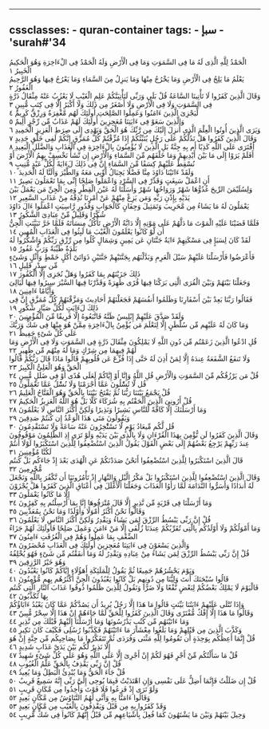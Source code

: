 
---
cssclasses:
    - quran-container
tags:
    - سبإ
    - 'surah#'34
---

الْحَمْدُ لِلَّهِ الَّذِى لَهُ مَا فِى السَّمَوَتِ وَمَا فِى الْأَرْضِ وَلَهُ الْحَمْدُ فِى الْءَاخِرَةِ وَهُوَ الْحَكِيمُ الْخَبِيرُ  ١<br>
يَعْلَمُ مَا يَلِجُ فِى الْأَرْضِ وَمَا يَخْرُجُ مِنْهَا وَمَا يَنزِلُ مِنَ السَّمَاءِ وَمَا يَعْرُجُ فِيهَا وَهُوَ الرَّحِيمُ الْغَفُورُ  ٢<br>
وَقَالَ الَّذِينَ كَفَرُوا لَا تَأْتِينَا السَّاعَةُ قُلْ بَلَى وَرَبِّى لَتَأْتِيَنَّكُمْ عَلِمِ الْغَيْبِ لَا يَعْزُبُ عَنْهُ مِثْقَالُ ذَرَّةٍ فِى السَّمَوَتِ وَلَا فِى الْأَرْضِ وَلَا أَصْغَرُ مِن ذَلِكَ وَلَا أَكْبَرُ إِلَّا فِى كِتَبٍ مُّبِينٍ  ٣<br>
لِّيَجْزِىَ الَّذِينَ ءَامَنُوا وَعَمِلُوا الصَّلِحَتِ أُولَئِكَ لَهُم مَّغْفِرَةٌ وَرِزْقٌ كَرِيمٌ  ٤<br>
وَالَّذِينَ سَعَوْ فِى ءَايَتِنَا مُعَجِزِينَ أُولَئِكَ لَهُمْ عَذَابٌ مِّن رِّجْزٍ أَلِيمٌ  ٥<br>
وَيَرَى الَّذِينَ أُوتُوا الْعِلْمَ الَّذِى أُنزِلَ إِلَيْكَ مِن رَّبِّكَ هُوَ الْحَقَّ وَيَهْدِى إِلَى صِرَطِ الْعَزِيزِ الْحَمِيدِ  ٦<br>
وَقَالَ الَّذِينَ كَفَرُوا هَلْ نَدُلُّكُمْ عَلَى رَجُلٍ يُنَبِّئُكُمْ إِذَا مُزِّقْتُمْ كُلَّ مُمَزَّقٍ إِنَّكُمْ لَفِى خَلْقٍ جَدِيدٍ  ٧<br>
أَفْتَرَى عَلَى اللَّهِ كَذِبًا أَم بِهِ جِنَّةٌ بَلِ الَّذِينَ لَا يُؤْمِنُونَ بِالْءَاخِرَةِ فِى الْعَذَابِ وَالضَّلَلِ الْبَعِيدِ  ٨<br>
أَفَلَمْ يَرَوْا إِلَى مَا بَيْنَ أَيْدِيهِمْ وَمَا خَلْفَهُم مِّنَ السَّمَاءِ وَالْأَرْضِ إِن نَّشَأْ نَخْسِفْ بِهِمُ الْأَرْضَ أَوْ نُسْقِطْ عَلَيْهِمْ كِسَفًا مِّنَ السَّمَاءِ إِنَّ فِى ذَلِكَ لَءَايَةً لِّكُلِّ عَبْدٍ مُّنِيبٍ  ٩<br>
وَلَقَدْ ءَاتَيْنَا دَاوُدَ مِنَّا فَضْلًا يَجِبَالُ أَوِّبِى مَعَهُ وَالطَّيْرَ وَأَلَنَّا لَهُ الْحَدِيدَ  ١۰<br>
أَنِ اعْمَلْ سَبِغَتٍ وَقَدِّرْ فِى السَّرْدِ وَاعْمَلُوا صَلِحًا إِنِّى بِمَا تَعْمَلُونَ بَصِيرٌ  ١١<br>
وَلِسُلَيْمَنَ الرِّيحَ غُدُوُّهَا شَهْرٌ وَرَوَاحُهَا شَهْرٌ وَأَسَلْنَا لَهُ عَيْنَ الْقِطْرِ وَمِنَ الْجِنِّ مَن يَعْمَلُ بَيْنَ يَدَيْهِ بِإِذْنِ رَبِّهِ وَمَن يَزِغْ مِنْهُمْ عَنْ أَمْرِنَا نُذِقْهُ مِنْ عَذَابِ السَّعِيرِ  ١٢<br>
يَعْمَلُونَ لَهُ مَا يَشَاءُ مِن مَّحَرِيبَ وَتَمَثِيلَ وَجِفَانٍ كَالْجَوَابِ وَقُدُورٍ رَّاسِيَتٍ اعْمَلُوا ءَالَ دَاوُدَ شُكْرًا وَقَلِيلٌ مِّنْ عِبَادِىَ الشَّكُورُ  ١٣<br>
فَلَمَّا قَضَيْنَا عَلَيْهِ الْمَوْتَ مَا دَلَّهُمْ عَلَى مَوْتِهِ إِلَّا دَابَّةُ الْأَرْضِ تَأْكُلُ مِنسَأَتَهُ فَلَمَّا خَرَّ تَبَيَّنَتِ الْجِنُّ أَن لَّوْ كَانُوا يَعْلَمُونَ الْغَيْبَ مَا لَبِثُوا فِى الْعَذَابِ الْمُهِينِ  ١٤<br>
لَقَدْ كَانَ لِسَبَإٍ فِى مَسْكَنِهِمْ ءَايَةٌ جَنَّتَانِ عَن يَمِينٍ وَشِمَالٍ كُلُوا مِن رِّزْقِ رَبِّكُمْ وَاشْكُرُوا لَهُ بَلْدَةٌ طَيِّبَةٌ وَرَبٌّ غَفُورٌ  ١٥<br>
فَأَعْرَضُوا فَأَرْسَلْنَا عَلَيْهِمْ سَيْلَ الْعَرِمِ وَبَدَّلْنَهُم بِجَنَّتَيْهِمْ جَنَّتَيْنِ ذَوَاتَىْ أُكُلٍ خَمْطٍ وَأَثْلٍ وَشَىْءٍ مِّن سِدْرٍ قَلِيلٍ  ١٦<br>
ذَلِكَ جَزَيْنَهُم بِمَا كَفَرُوا وَهَلْ نُجَزِى إِلَّا الْكَفُورَ  ١٧<br>
وَجَعَلْنَا بَيْنَهُمْ وَبَيْنَ الْقُرَى الَّتِى بَرَكْنَا فِيهَا قُرًى ظَهِرَةً وَقَدَّرْنَا فِيهَا السَّيْرَ سِيرُوا فِيهَا لَيَالِىَ وَأَيَّامًا ءَامِنِينَ  ١٨<br>
فَقَالُوا رَبَّنَا بَعِدْ بَيْنَ أَسْفَارِنَا وَظَلَمُوا أَنفُسَهُمْ فَجَعَلْنَهُمْ أَحَادِيثَ وَمَزَّقْنَهُمْ كُلَّ مُمَزَّقٍ إِنَّ فِى ذَلِكَ لَءَايَتٍ لِّكُلِّ صَبَّارٍ شَكُورٍ  ١٩<br>
وَلَقَدْ صَدَّقَ عَلَيْهِمْ إِبْلِيسُ ظَنَّهُ فَاتَّبَعُوهُ إِلَّا فَرِيقًا مِّنَ الْمُؤْمِنِينَ  ٢۰<br>
وَمَا كَانَ لَهُ عَلَيْهِم مِّن سُلْطَنٍ إِلَّا لِنَعْلَمَ مَن يُؤْمِنُ بِالْءَاخِرَةِ مِمَّنْ هُوَ مِنْهَا فِى شَكٍّ وَرَبُّكَ عَلَى كُلِّ شَىْءٍ حَفِيظٌ  ٢١<br>
قُلِ ادْعُوا الَّذِينَ زَعَمْتُم مِّن دُونِ اللَّهِ لَا يَمْلِكُونَ مِثْقَالَ ذَرَّةٍ فِى السَّمَوَتِ وَلَا فِى الْأَرْضِ وَمَا لَهُمْ فِيهِمَا مِن شِرْكٍ وَمَا لَهُ مِنْهُم مِّن ظَهِيرٍ  ٢٢<br>
وَلَا تَنفَعُ الشَّفَعَةُ عِندَهُ إِلَّا لِمَنْ أَذِنَ لَهُ حَتَّى إِذَا فُزِّعَ عَن قُلُوبِهِمْ قَالُوا مَاذَا قَالَ رَبُّكُمْ قَالُوا الْحَقَّ وَهُوَ الْعَلِىُّ الْكَبِيرُ  ٢٣<br>
قُلْ مَن يَرْزُقُكُم مِّنَ السَّمَوَتِ وَالْأَرْضِ قُلِ اللَّهُ وَإِنَّا أَوْ إِيَّاكُمْ لَعَلَى هُدًى أَوْ فِى ضَلَلٍ مُّبِينٍ  ٢٤<br>
قُل لَّا تُسَْٔلُونَ عَمَّا أَجْرَمْنَا وَلَا نُسَْٔلُ عَمَّا تَعْمَلُونَ  ٢٥<br>
قُلْ يَجْمَعُ بَيْنَنَا رَبُّنَا ثُمَّ يَفْتَحُ بَيْنَنَا بِالْحَقِّ وَهُوَ الْفَتَّاحُ الْعَلِيمُ  ٢٦<br>
قُلْ أَرُونِىَ الَّذِينَ أَلْحَقْتُم بِهِ شُرَكَاءَ كَلَّا بَلْ هُوَ اللَّهُ الْعَزِيزُ الْحَكِيمُ  ٢٧<br>
وَمَا أَرْسَلْنَكَ إِلَّا كَافَّةً لِّلنَّاسِ بَشِيرًا وَنَذِيرًا وَلَكِنَّ أَكْثَرَ النَّاسِ لَا يَعْلَمُونَ  ٢٨<br>
وَيَقُولُونَ مَتَى هَذَا الْوَعْدُ إِن كُنتُمْ صَدِقِينَ  ٢٩<br>
قُل لَّكُم مِّيعَادُ يَوْمٍ لَّا تَسْتَْٔخِرُونَ عَنْهُ سَاعَةً وَلَا تَسْتَقْدِمُونَ  ٣۰<br>
وَقَالَ الَّذِينَ كَفَرُوا لَن نُّؤْمِنَ بِهَذَا الْقُرْءَانِ وَلَا بِالَّذِى بَيْنَ يَدَيْهِ وَلَوْ تَرَى إِذِ الظَّلِمُونَ مَوْقُوفُونَ عِندَ رَبِّهِمْ يَرْجِعُ بَعْضُهُمْ إِلَى بَعْضٍ الْقَوْلَ يَقُولُ الَّذِينَ اسْتُضْعِفُوا لِلَّذِينَ اسْتَكْبَرُوا لَوْلَا أَنتُمْ لَكُنَّا مُؤْمِنِينَ  ٣١<br>
قَالَ الَّذِينَ اسْتَكْبَرُوا لِلَّذِينَ اسْتُضْعِفُوا أَنَحْنُ صَدَدْنَكُمْ عَنِ الْهُدَى بَعْدَ إِذْ جَاءَكُم بَلْ كُنتُم مُّجْرِمِينَ  ٣٢<br>
وَقَالَ الَّذِينَ اسْتُضْعِفُوا لِلَّذِينَ اسْتَكْبَرُوا بَلْ مَكْرُ الَّيْلِ وَالنَّهَارِ إِذْ تَأْمُرُونَنَا أَن نَّكْفُرَ بِاللَّهِ وَنَجْعَلَ لَهُ أَندَادًا وَأَسَرُّوا النَّدَامَةَ لَمَّا رَأَوُا الْعَذَابَ وَجَعَلْنَا الْأَغْلَلَ فِى أَعْنَاقِ الَّذِينَ كَفَرُوا هَلْ يُجْزَوْنَ إِلَّا مَا كَانُوا يَعْمَلُونَ  ٣٣<br>
وَمَا أَرْسَلْنَا فِى قَرْيَةٍ مِّن نَّذِيرٍ إِلَّا قَالَ مُتْرَفُوهَا إِنَّا بِمَا أُرْسِلْتُم بِهِ كَفِرُونَ  ٣٤<br>
وَقَالُوا نَحْنُ أَكْثَرُ أَمْوَلًا وَأَوْلَدًا وَمَا نَحْنُ بِمُعَذَّبِينَ  ٣٥<br>
قُلْ إِنَّ رَبِّى يَبْسُطُ الرِّزْقَ لِمَن يَشَاءُ وَيَقْدِرُ وَلَكِنَّ أَكْثَرَ النَّاسِ لَا يَعْلَمُونَ  ٣٦<br>
وَمَا أَمْوَلُكُمْ وَلَا أَوْلَدُكُم بِالَّتِى تُقَرِّبُكُمْ عِندَنَا زُلْفَى إِلَّا مَنْ ءَامَنَ وَعَمِلَ صَلِحًا فَأُولَئِكَ لَهُمْ جَزَاءُ الضِّعْفِ بِمَا عَمِلُوا وَهُمْ فِى الْغُرُفَتِ ءَامِنُونَ  ٣٧<br>
وَالَّذِينَ يَسْعَوْنَ فِى ءَايَتِنَا مُعَجِزِينَ أُولَئِكَ فِى الْعَذَابِ مُحْضَرُونَ  ٣٨<br>
قُلْ إِنَّ رَبِّى يَبْسُطُ الرِّزْقَ لِمَن يَشَاءُ مِنْ عِبَادِهِ وَيَقْدِرُ لَهُ وَمَا أَنفَقْتُم مِّن شَىْءٍ فَهُوَ يُخْلِفُهُ وَهُوَ خَيْرُ الرَّزِقِينَ  ٣٩<br>
وَيَوْمَ يَحْشُرُهُمْ جَمِيعًا ثُمَّ يَقُولُ لِلْمَلَئِكَةِ أَهَؤُلَاءِ إِيَّاكُمْ كَانُوا يَعْبُدُونَ  ٤۰<br>
قَالُوا سُبْحَنَكَ أَنتَ وَلِيُّنَا مِن دُونِهِم بَلْ كَانُوا يَعْبُدُونَ الْجِنَّ أَكْثَرُهُم بِهِم مُّؤْمِنُونَ  ٤١<br>
فَالْيَوْمَ لَا يَمْلِكُ بَعْضُكُمْ لِبَعْضٍ نَّفْعًا وَلَا ضَرًّا وَنَقُولُ لِلَّذِينَ ظَلَمُوا ذُوقُوا عَذَابَ النَّارِ الَّتِى كُنتُم بِهَا تُكَذِّبُونَ  ٤٢<br>
وَإِذَا تُتْلَى عَلَيْهِمْ ءَايَتُنَا بَيِّنَتٍ قَالُوا مَا هَذَا إِلَّا رَجُلٌ يُرِيدُ أَن يَصُدَّكُمْ عَمَّا كَانَ يَعْبُدُ ءَابَاؤُكُمْ وَقَالُوا مَا هَذَا إِلَّا إِفْكٌ مُّفْتَرًى وَقَالَ الَّذِينَ كَفَرُوا لِلْحَقِّ لَمَّا جَاءَهُمْ إِنْ هَذَا إِلَّا سِحْرٌ مُّبِينٌ  ٤٣<br>
وَمَا ءَاتَيْنَهُم مِّن كُتُبٍ يَدْرُسُونَهَا وَمَا أَرْسَلْنَا إِلَيْهِمْ قَبْلَكَ مِن نَّذِيرٍ  ٤٤<br>
وَكَذَّبَ الَّذِينَ مِن قَبْلِهِمْ وَمَا بَلَغُوا مِعْشَارَ مَا ءَاتَيْنَهُمْ فَكَذَّبُوا رُسُلِى فَكَيْفَ كَانَ نَكِيرِ  ٤٥<br>
قُلْ إِنَّمَا أَعِظُكُم بِوَحِدَةٍ أَن تَقُومُوا لِلَّهِ مَثْنَى وَفُرَدَى ثُمَّ تَتَفَكَّرُوا مَا بِصَاحِبِكُم مِّن جِنَّةٍ إِنْ هُوَ إِلَّا نَذِيرٌ لَّكُم بَيْنَ يَدَىْ عَذَابٍ شَدِيدٍ  ٤٦<br>
قُلْ مَا سَأَلْتُكُم مِّنْ أَجْرٍ فَهُوَ لَكُمْ إِنْ أَجْرِىَ إِلَّا عَلَى اللَّهِ وَهُوَ عَلَى كُلِّ شَىْءٍ شَهِيدٌ  ٤٧<br>
قُلْ إِنَّ رَبِّى يَقْذِفُ بِالْحَقِّ عَلَّمُ الْغُيُوبِ  ٤٨<br>
قُلْ جَاءَ الْحَقُّ وَمَا يُبْدِئُ الْبَطِلُ وَمَا يُعِيدُ  ٤٩<br>
قُلْ إِن ضَلَلْتُ فَإِنَّمَا أَضِلُّ عَلَى نَفْسِى وَإِنِ اهْتَدَيْتُ فَبِمَا يُوحِى إِلَىَّ رَبِّى إِنَّهُ سَمِيعٌ قَرِيبٌ  ٥۰<br>
وَلَوْ تَرَى إِذْ فَزِعُوا فَلَا فَوْتَ وَأُخِذُوا مِن مَّكَانٍ قَرِيبٍ  ٥١<br>
وَقَالُوا ءَامَنَّا بِهِ وَأَنَّى لَهُمُ التَّنَاوُشُ مِن مَّكَانٍ بَعِيدٍ  ٥٢<br>
وَقَدْ كَفَرُوا بِهِ مِن قَبْلُ وَيَقْذِفُونَ بِالْغَيْبِ مِن مَّكَانٍ بَعِيدٍ  ٥٣<br>
وَحِيلَ بَيْنَهُمْ وَبَيْنَ مَا يَشْتَهُونَ كَمَا فُعِلَ بِأَشْيَاعِهِم مِّن قَبْلُ إِنَّهُمْ كَانُوا فِى شَكٍّ مُّرِيبٍ  ٥٤<br>

